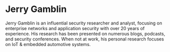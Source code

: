 # Jerry Gamblin

Jerry Gamblin is an influential security researcher and analyst, focusing on enterprise networks and application security with over 20 years of experience. His research has been presented on numerous blogs, podcasts, and security conferences. When not at work, his personal research focuses on IoT & embedded automotive systems.